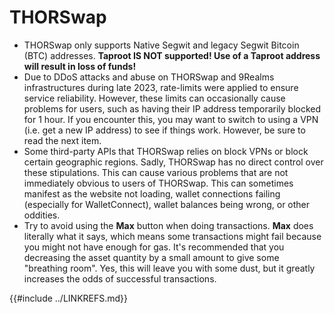 # THORSwap

- THORSwap only supports Native Segwit and legacy Segwit Bitcoin (BTC) addresses.  **Taproot IS NOT supported!  Use of a Taproot address will result in loss of funds!**
- Due to DDoS attacks and abuse on THORSwap and 9Realms infrastructures during late 2023, rate-limits were applied to ensure service reliability.  However, these limits can occasionally cause problems for users, such as having their IP address temporarily blocked for 1 hour.  If you encounter this, you may want to switch to using a VPN (i.e. get a new IP address) to see if things work.  However, be sure to read the next item.
- Some third-party APIs that THORSwap relies on block VPNs or block certain geographic regions.  Sadly, THORSwap has no direct control over these stipulations.  This can cause various problems that are not immediately obvious to users of THORSwap.  This can sometimes manifest as the website not loading, wallet connections failing (especially for WalletConnect), wallet balances being wrong, or other oddities.
- Try to avoid using the **Max** button when doing transactions.  **Max** does literally what it says, which means some transactions might fail because you might not have enough for gas.  It's recommended that you decreasing the asset quantity by a small amount to give some "breathing room".  Yes, this will leave you with some dust, but it greatly increases the odds of successful transactions.

{{#include ../LINKREFS.md}}
